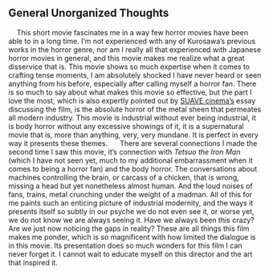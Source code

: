 ## General Unorganized Thoughts 
$\quad$This short movie fascinates me in a way few horror movies have been able to in a long time. I’m not experienced with any of Kurosawa’s previous works in the horror genre, nor am I really all that experienced with Japanese horror movies in general, and this movie makes me realize what a great disservice that is. This movie shows so much expertise when it comes to crafting tense moments, I am absolutely shocked I have never heard or seen anything from his before, especially after calling myself a horror fan. There is so much to say about what makes this movie so effective, but the part I love the most, which is also expertly pointed out by [SUAVE cinema’s](https://youtu.be/ydcSwU7KL1I?si=BXuEhwUjaWgXhYvr) essay discussing the film, is the absolute horror of the metal sheen that permeates all modern industry. This movie is industrial without ever being industrial, it is body horror without any excessive showings of it, it is a supernatural movie that is, more than anything, very, very mundane. It is perfect in every way it presents these themes. 
$\quad$ There are several connections I made the second time I saw this movie, it’s connection with _Tetsuo the Iron Man_ (which I have not seen yet, much to my additional embarrassment when it comes to being a horror fan) and the body horror. The conversations about machines controlling the brain, or carcass of a chicken, that is wrong, missing a head but yet nonetheless almost human. And the loud noises of fans, trains, metal crunching under the weight of a madman. All of this for me paints such an enticing picture of industrial modernity, and the ways it presents itself so subtly in our psyche we do not even see it, or worse yet, we do not know we are always seeing it. Have we always been this crazy? Are we just now noticing the gaps in reality? These are all things this film makes me ponder, which is so magnificent with how limited the dialogue is in this movie. Its presentation does so much wonders for this film I can never forget it. I cannot wait to educate myself on this director and the art that inspired it. 
